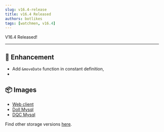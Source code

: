 ```yaml
---
slug: v16.4-release  
title: v16.4 Released  
authors: botlikes  
tags: [watchmen, v16.4]
---
```


V16.4 Released!

---

## 📜 Enhancement
- Add `&moveDate` function in constant definition,
- 



## 📦 Images
- [Web client](https://github.com/Indexical-Metrics-Measure-Advisory/watchmen/pkgs/container/watchmen-web-client/40717648?tag=16.3.9)
- [Doll Mysql](https://github.com/Indexical-Metrics-Measure-Advisory/watchmen/pkgs/container/watchmen-matryoshka-doll-mysql/40718510?tag=16.3.9)
- [DQC Mysql](https://github.com/Indexical-Metrics-Measure-Advisory/watchmen/pkgs/container/watchmen-matryoshka-dqc-mysql/40719708?tag=16.3.9)

Find other storage versions [here](https://github.com/orgs/Indexical-Metrics-Measure-Advisory/packages?repo_name=watchmen).

